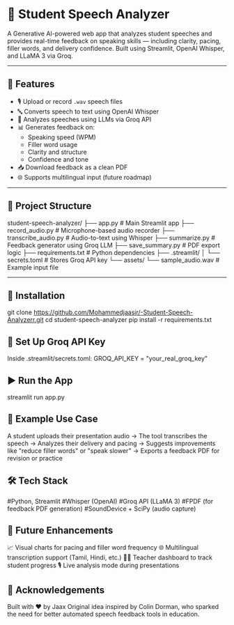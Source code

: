 # 🧠 Student Speech Analyzer

A Generative AI-powered web app that analyzes student speeches and provides real-time feedback on speaking skills — including clarity, pacing, filler words, and delivery confidence. Built using Streamlit, OpenAI Whisper, and LLaMA 3 via Groq.

---

## 🚀 Features

- 🎙️ Upload or record `.wav` speech files
- 🔤 Converts speech to text using OpenAI Whisper
- 🧠 Analyzes speeches using LLMs via Groq API
- 📊 Generates feedback on:
  - Speaking speed (WPM)
  - Filler word usage
  - Clarity and structure
  - Confidence and tone
- 📥 Download feedback as a clean PDF
- 🌐 Supports multilingual input (future roadmap)

---

## 📁 Project Structure

student-speech-analyzer/
├── app.py # Main Streamlit app
├── record_audio.py # Microphone-based audio recorder
├── transcribe_audio.py # Audio-to-text using Whisper
├── summarize.py # Feedback generator using Groq LLM
├── save_summary.py # PDF export logic
├── requirements.txt # Python dependencies
├── .streamlit/
│ └── secrets.toml # Stores Groq API key
└── assets/
└── sample_audio.wav # Example input file


---

## 🔧 Installation

git clone https://github.com/Mohammedjaasir/-Student-Speech-Analyzerr.git
cd student-speech-analyzer
pip install -r requirements.txt

## 🔑 Set Up Groq API Key

Inside .streamlit/secrets.toml:
GROQ_API_KEY = "your_real_groq_key"

## ▶️ Run the App

streamlit run app.py

## 📌 Example Use Case

A student uploads their presentation audio →
The tool transcribes the speech →
Analyzes their delivery and pacing →
Suggests improvements like "reduce filler words" or "speak slower" →
Exports a feedback PDF for revision or practice

## 🛠 Tech Stack

#Python, Streamlit
#Whisper (OpenAI)
#Groq API (LLaMA 3)
#FPDF (for feedback PDF generation)
#SoundDevice + SciPy (audio capture)

## 📢 Future Enhancements

📈 Visual charts for pacing and filler word frequency
🌐 Multilingual transcription support (Tamil, Hindi, etc.)
🧑‍🏫 Teacher dashboard to track student progress
🎙️ Live analysis mode during presentations

## 🤝 Acknowledgements

Built with ❤️ by Jaax
Original idea inspired by Colin Dorman, who sparked the need for better automated speech feedback tools in education.


